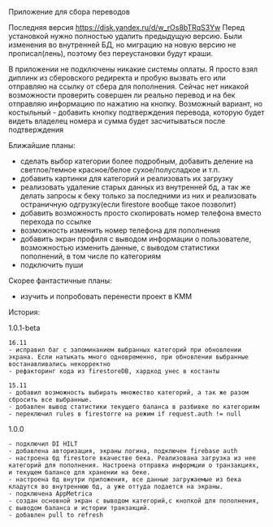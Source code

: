 

Приложение для сбора переводов

Последняя версия https://disk.yandex.ru/d/w_rOs8bTRqS3Yw
Перед установкой нужно полностью удалить предыдущую версию. Были изменения во внутренней БД, но миграцию на новую версию не прописал(лень), поэтому без переустановки будут краши.

В приложении не подключены никакие системы оплаты. Я просто взял диплинк из сберовского редиректа и пробую вызвать его или отправляю на ссылку от сбера для пополнения. Сейчас нет никакой возможности проверить совершен ли реально перевод и на бек отправляю информацию по нажатию на кнопку. Возможный вариант, но костыльный - добавить кнопку подтверждения перевода, которую будет видеть владелец номера и сумма будет засчитываться после подтверждения

Ближайшие планы:

- сделать выбор категории более подробным, добавить деление на светлое/темное красное/белое сухое/полусладкое и т.п.
- добавить картинки для категорий и реализовать их загрузку
- реализовать удаление старых данных из внутренней бд, а так же делать запросы к беку только за последними из них и реализовать остраничную одгрузку(если firestore вообще такое позволит)
- добавить возможность просто скопировать номер телефона вместо перехода по ссылке
- возможность изменить номер телефона для пополнения
- добавить экран профиля с выводом информации о пользователе, возможностью изменить данные, с выводом статистики пополнений, в том числе по категориям
- подключить пуши

Скорее фантастичные планы:
- изучить и попробовать перенести проект в KMM

История:

1.0.1-beta

    16.11
    - исправил баг с запоминанием выбранных категорий при обновлении экрана. Если натыкать много одновременно, при обновлении выбранные востанавливались некорректно
    - рефакторинг кода из firestoreDB, хардкод унес в костанты

    15.11
    - добавил возможность выбирать множество категорий, а так же разом сбросить все выбранные. 
    - добавлен вывод статистики текущего баланса в разбивке по категориям
    - переключил rules в firestorre на режим if request.auth != null


1.0.0

    - подключил DI HILT
    - добавлена авторизация, экраны логина, подключен firebase auth
    - настроена бд firestore вкачестве бека. Реализована загрузка из нее категорий для пополнения. Настроена отправка информции о транзакциях, и текущем балансе для хранении на беке. 
    - настроена бд внутри приложения, все данные загружаемые из бека кладутся во внутреннюю бд, а уже оттуда подается на экраны.
    - подключена AppMetrica
    - создан основной экран с выводом категорий,с кнопкой для пополнения, с выводом баланса и истории транзакций.
    - добавлен pull to refresh